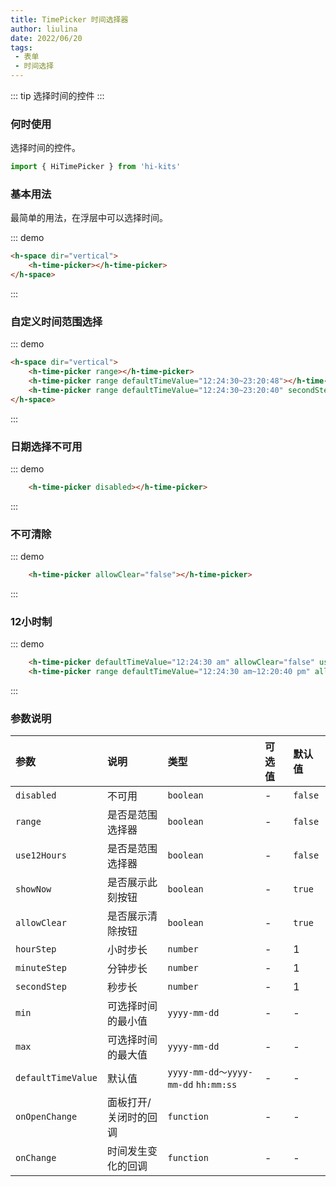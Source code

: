 ```yaml
---
title: TimePicker 时间选择器
author: liulina
date: 2022/06/20
tags:
 - 表单
 - 时间选择
---
```

::: tip
选择时间的控件
:::
### 何时使用
选择时间的控件。
```ts
import { HiTimePicker } from 'hi-kits'
```

### 基本用法

最简单的用法，在浮层中可以选择时间。

::: demo
```html
<h-space dir="vertical">
    <h-time-picker></h-time-picker>
</h-space>

```
:::

### 自定义时间范围选择
::: demo
```html
<h-space dir="vertical">
    <h-time-picker range></h-time-picker>
    <h-time-picker range defaultTimeValue="12:24:30~23:20:48"></h-time-picker>
    <h-time-picker range defaultTimeValue="12:24:30~23:20:40" secondStep="10"></h-time-picker>
</h-space>

```
:::
### 日期选择不可用

::: demo
```html
    <h-time-picker disabled></h-time-picker>

```
:::

### 不可清除

::: demo
```html
    <h-time-picker allowClear="false"></h-time-picker>

```
:::
### 12小时制

::: demo
```html
    <h-time-picker defaultTimeValue="12:24:30 am" allowClear="false" use12Hours></h-time-picker>
    <h-time-picker range defaultTimeValue="12:24:30 am~12:20:40 pm" allowClear use12Hours></h-time-picker>

```
:::
### 参数说明

|参数|说明|类型|可选值|默认值
|:--|:--|:--|:-----|:---
|`disabled`|不可用|`boolean`|-|`false`
|`range`|是否是范围选择器|`boolean`|-|`false`
|`use12Hours`|是否是范围选择器|`boolean`|-|`false`
|`showNow`|是否展示此刻按钮|`boolean`|-|`true`
|`allowClear`|是否展示清除按钮|`boolean`|-|`true`
|`hourStep`|小时步长|`number`|-|1
|`minuteStep`|分钟步长|`number`|-|1
|`secondStep`|秒步长|`number`|-|1
|`min`|可选择时间的最小值|`yyyy-mm-dd`|-|-
|`max`|可选择时间的最大值|`yyyy-mm-dd`|-|-
|`defaultTimeValue`|默认值|`yyyy-mm-dd～yyyy-mm-dd`  `hh:mm:ss` |-|-
|`onOpenChange`|面板打开/关闭时的回调	|`function`|-|-
|`onChange`|时间发生变化的回调	|`function`|-|-

